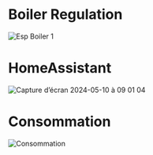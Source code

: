 # Boiler Regulation
![‎Esp Boiler ‎1](https://github.com/UltraFlashers/Boiler_Regulation_PV-Heater_Esphome/assets/139003033/a1a48918-47b5-4895-9dd0-8849d2cd91cc)

# HomeAssistant
![Capture d’écran 2024-05-10 à 09 01 04](https://github.com/UltraFlashers/Boiler_Regulation_PV-Heater_Esphome/assets/139003033/2cbec6d8-801c-4fa3-80b6-81cda3d57a85)

# Consommation
![Consommation](https://github.com/UltraFlashers/Boiler_Regulation_PV-Heater_Esphome/assets/139003033/0f57778e-e488-4fa1-9aae-579bf16b3310)







